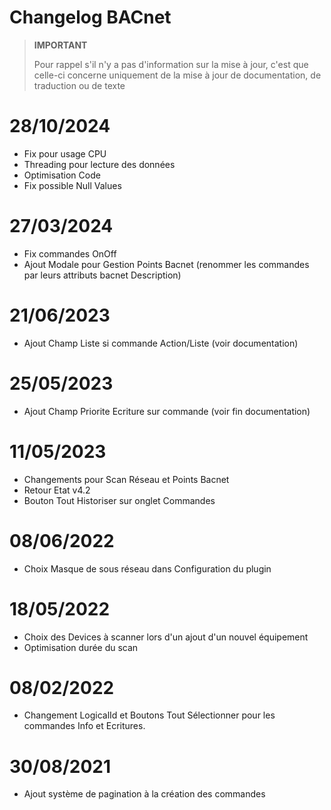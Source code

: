 # Changelog BACnet


>**IMPORTANT**
>
>Pour rappel s'il n'y a pas d'information sur la mise à jour, c'est que celle-ci concerne uniquement de la mise à jour de documentation, de traduction ou de texte



# 28/10/2024

- Fix pour usage CPU
- Threading pour lecture des données
- Optimisation Code
- Fix possible Null Values


# 27/03/2024

- Fix commandes OnOff
- Ajout Modale pour Gestion Points Bacnet (renommer les commandes par leurs attributs bacnet Description)


# 21/06/2023

- Ajout Champ Liste si commande Action/Liste (voir documentation)

# 25/05/2023

- Ajout Champ Priorite Ecriture sur commande (voir fin documentation)


# 11/05/2023

- Changements pour Scan Réseau et Points Bacnet
- Retour Etat v4.2
- Bouton Tout Historiser sur onglet Commandes

# 08/06/2022

- Choix Masque de sous réseau dans Configuration du plugin

# 18/05/2022

- Choix des Devices à scanner lors d'un ajout d'un nouvel équipement
- Optimisation durée du scan

# 08/02/2022

- Changement LogicalId et Boutons Tout Sélectionner pour les commandes Info et Ecritures.

# 30/08/2021

- Ajout système de pagination à la création des commandes
